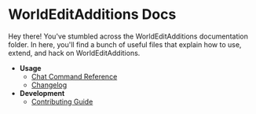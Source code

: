 # WorldEditAdditions Docs
Hey there! You've stumbled across the WorldEditAdditions documentation folder. In here, you'll find a bunch of useful files that explain how to use, extend, and hack on WorldEditAdditions.

 * **Usage**
	 * [Chat Command Reference](01-Command-Reference.md)
	 * [Changelog](../CHANGELOG.md)
 * **Development**
	 * [Contributing Guide](../CONTRIBUTING.md)

